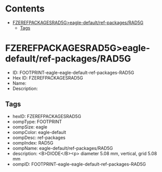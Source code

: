 



Contents
========

* [FZEREFPACKAGESRAD5G>eagle-default/ref-packages/RAD5G](#fzerefpackagesrad5geagle-defaultref-packagesrad5g)
	* [Tags](#tags)

# FZEREFPACKAGESRAD5G>eagle-default/ref-packages/RAD5G

- ID: FOOTPRINT-eagle-eagle-default-ref-packages-RAD5G
- Hex ID: FZEREFPACKAGESRAD5G
- Name: 
- Description: 

## Tags

- hexID: FZEREFPACKAGESRAD5G
- oompType: FOOTPRINT
- oompSize: eagle
- oompColor: eagle-default
- oompDesc: ref-packages
- oompIndex: RAD5G
- oompName: eagle-default/ref-packages/RAD5G
- description: &lt;B&gt;DIODE&lt;/B&gt;&lt;p&gt;&#xD;
diameter 5.08 mm, vertical, grid 5.08 mm
- oompID: FOOTPRINT-eagle-eagle-default-ref-packages-RAD5G
